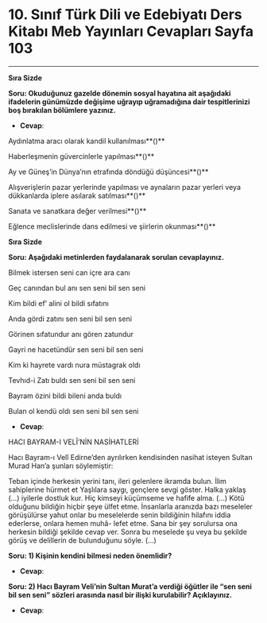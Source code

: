 # 10. Sınıf Türk Dili ve Edebiyatı Ders Kitabı Meb Yayınları Cevapları Sayfa 103

---

**Sıra Sizde**

**Soru: Okuduğunuz gazelde dönemin sosyal hayatına ait aşağıdaki ifadelerin günümüzde değişime uğrayıp uğramadığına dair tespitlerinizi boş bırakılan bölümlere yazınız.**

-   **Cevap**:

Aydınlatma aracı olarak kandil kullanılması**()**

 Haberleşmenin güvercinlerle yapılması**()**

 Ay ve Güneş’in Dünya’nın etrafında döndüğü düşüncesi**()**

 Alışverişlerin pazar yerlerinde yapılması ve aynaların pazar yerleri veya dükkanlarda iplere asılarak satılması**()**

 Sanata ve sanatkara değer verilmesi**()**

 Eğlence meclislerinde dans edilmesi ve şiirlerin okunması**()**

**Sıra Sizde**

**Soru: Aşağıdaki metinlerden faydalanarak sorulan cevaplayınız.**

Bilmek istersen seni can içre ara canı

 Geç canından bul anı sen seni bil sen seni

Kim bildi ef’ alini ol bildi sıfatını

 Anda gördi zatını sen seni bil sen seni

Görinen sıfatundur anı gören zatundur

 Gayri ne hacetündür sen seni bil sen seni

Kim ki hayrete vardı nura müstagrak oldı

 Tevhıd-i Zatı buldı sen seni bil sen seni

Bayram özini bildi bileni anda buldı

 Bulan ol kendü oldı sen seni bil sen seni

-   **Cevap**:

HACI BAYRAM-I VELÎ’NİN NASİHATLERİ

Hacı Bayram-ı Velî Edirne’den ayrılırken kendisinden nasihat isteyen Sultan Murad Han’a şunları söylemiştir:

 Teban içinde herkesin yerini tanı, ileri gelenlere ikramda bulun. İlim sahiplerine hürmet et Yaşlılara saygı, gençlere sevgi göster. Halka yaklaş (…) iyilerle dostluk kur. Hiç kimseyi küçümseme ve hafife alma. (…) Kötü olduğunu bildiğin hiçbir şeye ülfet etme. İnsanlarla aranızda bazı meseleler görüşülürse yahut onlar bu meselelerde senin bildiğinin hilafını iddia ederlerse, onlara hemen muhâ- lefet etme. Sana bir şey sorulursa ona herkesin bildiği şekilde cevap ver. Sonra bu meselede şu veya bu şekilde görüş ve delillerin de bulunduğunu söyle. (…)

**Soru: 1) Kişinin kendini bilmesi neden önemlidir?**

-   **Cevap**:

**Soru: 2) Hacı Bayram Veli’nin Sultan Murat’a verdiği öğütler ile “sen seni bil sen seni” sözleri arasında nasıl bir ilişki kurulabilir? Açıklayınız.**

-   **Cevap**: